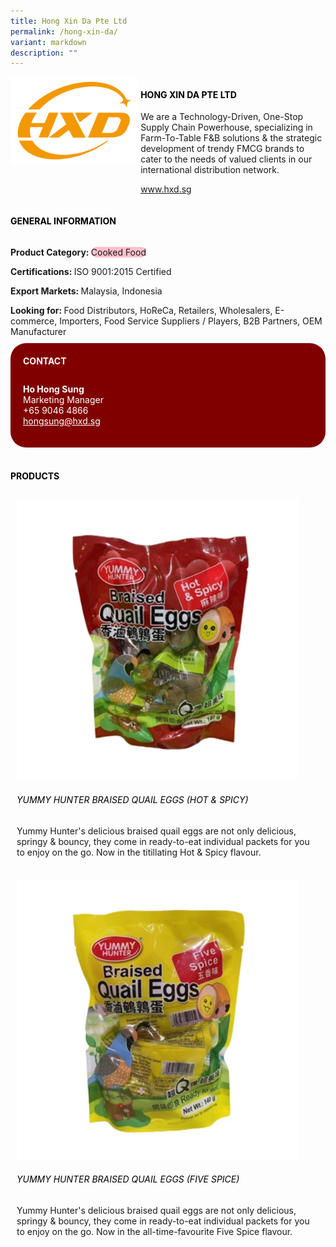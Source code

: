 ```yaml
---
title: Hong Xin Da Pte Ltd
permalink: /hong-xin-da/
variant: markdown
description: ""
---
```

<div class="flex-paragraph">
	<div style="display: flex; flex-wrap: wrap;" class="flex-container">
		<div style="flex: 1 1 40%; display: block;" class="card sgds">
			<img src="/images/Hong%20Xin%20Da/hong_xin_da_logo.png">
		</div>
		<div style="flex: 1 1 58%; display: block; margin-left: 3px" class="card-sgds">
			<h4 style="text-transform: uppercase; color: black;"><b>Hong Xin Da Pte Ltd</b></h4>
			<p>We are a Technology-Driven, One-Stop Supply Chain Powerhouse, specializing in Farm-To-Table F&amp;B solutions &amp; the strategic development of trendy FMCG brands to cater to the needs of valued clients in our international distribution network.</p>
			<p><a target="_blank" href="https://www.hxd.sg">www.hxd.sg</a></p>
		</div>
	</div>
</div>

<h4 style="text-transform: uppercase; color: black;">
	<b>General Information</b>
</h4>
<div style="display: flex; flex-wrap: wrap;" class="flex-container">
	<div style="flex: 1 1 65%; display: block; align-self: stretch" class="card sgds">
		<div class="flex-paragraph">
			<p>
				<b>Product Category: </b>
				<span style="background-color: pink; border-radius: 10px;">Cooked Food</span>
			</p>
			<p>
				<b>Certifications: </b>ISO 9001:2015 Certified
			</p>
			<p>
				<b>Export Markets: </b>Malaysia, Indonesia
			</p>
			<p style="margin-bottom: 10px;">
				<b>Looking for: </b>Food Distributors, HoReCa, Retailers, Wholesalers, E-commerce, Importers, Food Service Suppliers / Players, B2B Partners, OEM Manufacturer
			</p>
		</div>
	</div>
	<div style="flex: 1 1 35%; padding: 10px; display: block; background-color: maroon; border-radius: 25px; align-self: center;" class="card sgds">
		<h4 style="color: white; margin-top: 10px; margin-left: 10px;">CONTACT</h4>
		<div class="flex-paragraph">
			<p style="padding: 10px; color: white;">
				<b>Ho Hong Sung</b>
				<br>Marketing Manager<br>+65 9046 4866<br>
				<a style="color: white;" href="mailto:hongsung@hxd.sg">hongsung@hxd.sg</a>
			</p>
		</div>
	</div>
</div>
<br>
<h4 style="text-transform: uppercase; color: black;">
	<b>Products</b>
</h4>
<div style="display: flex; flex-wrap: wrap;">
	<div style="flex: 1 1 47%; margin: 10px; display: block;" class="card sgds">
		<div style="display: block;" class="flex-image">
			<img src="/images/Hong%20Xin%20Da/hong_xin_da_product_01.jpg">
		</div>
		<div class="flex-paragraph">
			<h6 style="text-transform: uppercase; color: black;">Yummy Hunter Braised Quail Eggs (Hot &amp; Spicy)</h6>
			<p>Yummy Hunter's delicious braised quail eggs are not only delicious, springy &amp; bouncy, they come in ready-to-eat individual packets for you to enjoy on the go. Now in the titillating Hot &amp; Spicy flavour.</p>
		</div>
	</div>
	<div style="flex: 1 1 47%; margin: 10px; display: block;" class="card sgds">
		<div style="display: block;" class="flex-image">
			<img src="/images/Hong%20Xin%20Da/hong_xin_da_product_02.jpg">
		</div>
		<div class="flex-paragraph">
			<h6 style="text-transform: uppercase; color: black;">Yummy Hunter Braised Quail Eggs (Five Spice)</h6>
			<p>Yummy Hunter's delicious braised quail eggs are not only delicious, springy &amp; bouncy, they come in ready-to-eat individual packets for you to enjoy on the go. Now in the all-time-favourite Five Spice flavour.</p>
		</div>
	</div>
</div>